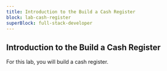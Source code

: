 ```yaml
---
title: Introduction to the Build a Cash Register
block: lab-cash-register
superBlock: full-stack-developer
---
```


## Introduction to the Build a Cash Register

For this lab, you will build a cash register.
